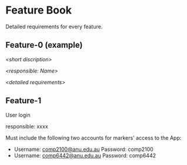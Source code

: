 # Feature Book

Detailed requirements for every feature.

## Feature-0 (example)

*\<short discription\>*

*\<responsible: Name\>*

*\<detailed requirements\>*

## Feature-1

User login

responsible: xxxx

Must include the following two accounts for markers' access to the App:

- Username: comp2100@anu.edu.au Password: comp2100
- Username: comp6442@anu.edu.au Password: comp6442

